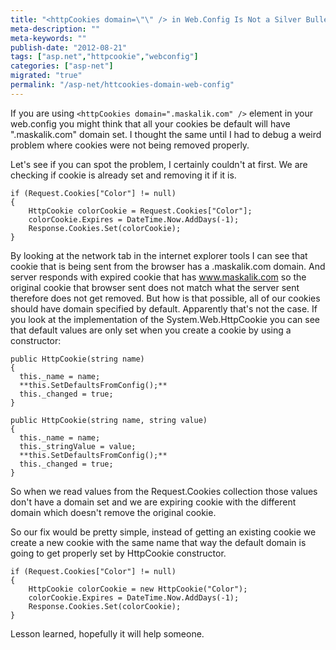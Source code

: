 ```yaml
---
title: "<httpCookies domain=\"\" /> in Web.Config Is Not a Silver Bullet."
meta-description: ""
meta-keywords: ""
publish-date: "2012-08-21"
tags: ["asp.net","httpcookie","webconfig"]
categories: ["asp-net"]
migrated: "true"
permalink: "/asp-net/httcookies-domain-web-config"
---
```

If you are using `<httpCookies domain=".maskalik.com" />` element in your web.config you might think that all your cookies be default will have ".maskalik.com" domain set. I thought the same until I had to debug a weird problem where cookies were not being removed properly. 

Let's see if you can spot the problem, I certainly couldn't at first. We are checking if cookie is already set and removing it if it is.

    if (Request.Cookies["Color"] != null)
    {
        HttpCookie colorCookie = Request.Cookies["Color"];
        colorCookie.Expires = DateTime.Now.AddDays(-1);
        Response.Cookies.Set(colorCookie);
    }

By looking at the network tab in the internet explorer tools I can see that cookie that is being sent from the browser has a .maskalik.com domain. And server responds with expired cookie that has www.maskalik.com so the original cookie that browser sent does not match what the server sent therefore does not get removed. But how is that possible, all of our cookies should have domain specified by default. Apparently that's not the case. If you look at the implementation of the System.Web.HttpCookie you can see that default values are only set when you create a cookie by using a constructor:

    public HttpCookie(string name)
    {
      this._name = name;
      **this.SetDefaultsFromConfig();**
      this._changed = true;
    }
    
    public HttpCookie(string name, string value)
    {
      this._name = name;
      this._stringValue = value;
      **this.SetDefaultsFromConfig();**
      this._changed = true;
    }

So when we read values from the Request.Cookies collection those values don't have a domain set and we are expiring cookie with the different domain which doesn't remove the original cookie.

So our fix would be pretty simple, instead of getting an existing cookie we create a new cookie with the same name that way the default domain is going to get properly set by HttpCookie constructor. 

    if (Request.Cookies["Color"] != null)
    {
        HttpCookie colorCookie = new HttpCookie("Color");
        colorCookie.Expires = DateTime.Now.AddDays(-1);
        Response.Cookies.Set(colorCookie);
    }

Lesson learned, hopefully it will help someone. 